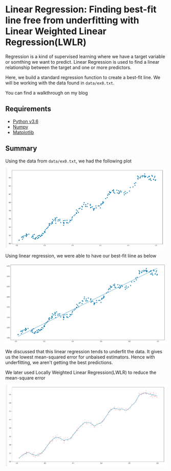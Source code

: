 # Linear Regression: Finding best-fit line free from underfitting with Linear Weighted Linear Regression(LWLR)

Regression is a kind of supervised learning where we have a target variable or somthing we want to predict. Linear Regression is used to find a linear relationship between the target and one or more predictors.

Here, we build a standard regression function to create a best-fit line. We will be working with the data found in `data/ex0.txt`.

You can find a walkthrough on my blog

## Requirements
- [Python v3.6](https://www.python.org/)
- [Numpy](http://www.numpy.org/)
- [Matplotlib](https://matplotlib.org/)

## Summary
Using the data from `data/ex0.txt`, we had the following plot

![scatter_plot](images/ScatterPlot.png)

Using linear regression, we were able to have our best-fit liine as below

![LR_best_fit](images/plot2.png)

We discussed that this linear regression tends to underfit the data. It gives us the lowest mean-squared error for unbaised estimators. Hence with underfitting, we aren't getting the best predictions.

We later used Locally Weighted Linear Regression(LWLR) to reduce the mean-square error

![LR_best_fit](images/fit_001.png)






